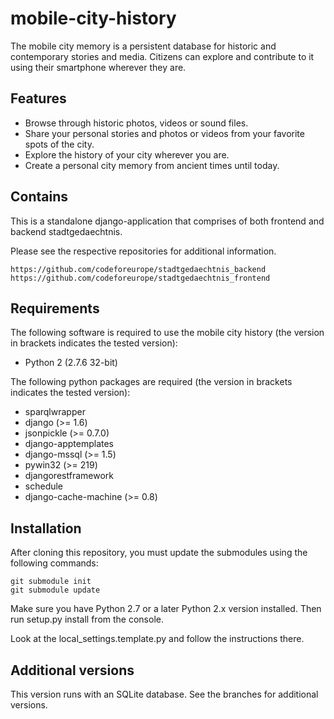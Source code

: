 mobile-city-history
===================
The mobile city memory is a persistent database for historic and contemporary stories and media. Citizens can explore and contribute to it using their smartphone wherever they are.

Features
--------
- Browse through historic photos, videos or sound files.
- Share your personal stories and photos or videos from your favorite spots of the city.
- Explore the history of your city wherever you are.
- Create a personal city memory from ancient times until today.

Contains
--------
This is a standalone django-application that comprises of both frontend and backend stadtgedaechtnis.

Please see the respective repositories for additional information.
```
https://github.com/codeforeurope/stadtgedaechtnis_backend
https://github.com/codeforeurope/stadtgedaechtnis_frontend
```

Requirements
------------
The following software is required to use the mobile city history (the version in brackets indicates the tested version):
- Python 2 (2.7.6 32-bit)

The following python packages are required (the version in brackets indicates the tested version):
- sparqlwrapper
- django (>= 1.6)
- jsonpickle (>= 0.7.0)
- django-apptemplates
- django-mssql (>= 1.5)
- pywin32 (>= 219)
- djangorestframework
- schedule
- django-cache-machine (>= 0.8)

Installation
------------
After cloning this repository, you must update the submodules using the following commands:

```
git submodule init
git submodule update
```

Make sure you have Python 2.7 or a later Python 2.x version installed. Then run setup.py install from the console.

Look at the local_settings.template.py and follow the instructions there.

Additional versions
-------------------
This version runs with an SQLite database. See the branches for additional versions.